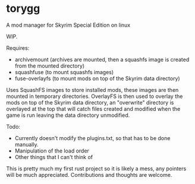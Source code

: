 # torygg
A mod manager for Skyrim Special Edition on linux

WIP.

Requires:
- archivemount (archives are mounted, then a squashfs image is created from the mounted directory)
- squashfuse (to mount squashfs images)
- fuse-overlayfs (to mount mods on top of the Skyrim data directory)

Uses SquashFS images to store installed mods, these images are then mounted in temporary directories. OverlayFS is then used to overlay the mods on top of the Skyrim data directory, an "overwrite" directory is overlayed at the top that will catch files created and modified when the game is run leaving the data directory unmodified.

Todo:
- Currently doesn't modify the plugins.txt, so that has to be done manually.
- Manipulation of the load order
- Other things that I can't think of

This is pretty much my first rust project so it is likely a mess, any pointers will be much appreciated.
Contributions and thoughts are welcome.
